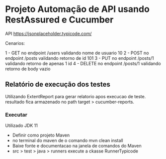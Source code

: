 # Projeto Automação de API usando RestAssured e Cucumber
API https://jsonplaceholder.typicode.com/

Cenarios:

1 - GET no endpoint /users validando nome de usuario 10
2 - POST no endpoint /posts validando retorno de id 101
3 - PUT no endpoint /posts/1 validando retorno de apenas 1 id
4 - DELETE no endpoint /posts/1 validando retorno de body vazio 

## Relatório de execução dos testes 
Utilizando ExtentReport para gerar relatorio apos execucao de teste. 
resultado fica armazenado no path target > cucumber-reports.

### Executar
Utilizado JDK 11
- Definir como projeto Maven 
- no terminal do maven de o comando mvn clean install
- Baixe fonte e documentacao na janela de comandos do Maven
- src > test > java > runners execute a ckasse RunnerTypicode
